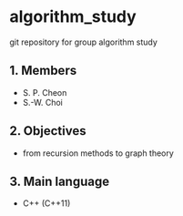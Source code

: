 # algorithm_study
git repository for group algorithm study

## 1. Members

+ S. P. Cheon
+ S.-W. Choi

## 2. Objectives

+ from recursion methods
to graph theory

## 3. Main language

+ C++ (C++11)


